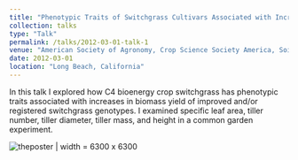 ```yaml
---
title: "Phenotypic Traits of Switchgrass Cultivars Associated with Increases in Biomass Yield"
collection: talks
type: "Talk"
permalink: /talks/2012-03-01-talk-1
venue: "American Society of Agronomy, Crop Science Society America, Soil Science Society America"
date: 2012-03-01
location: "Long Beach, California"
---
```

In this talk I explored how C4 bioenergy crop switchgrass has phenotypic traits associated with increases in biomass yield of improved and/or registered switchgrass genotypes.
I examined specific leaf area, tiller number, tiller diameter, tiller mass, and height in a common garden experiment. 


![theposter](/images/asa2013.jpg) | width  = 6300 x 6300 

